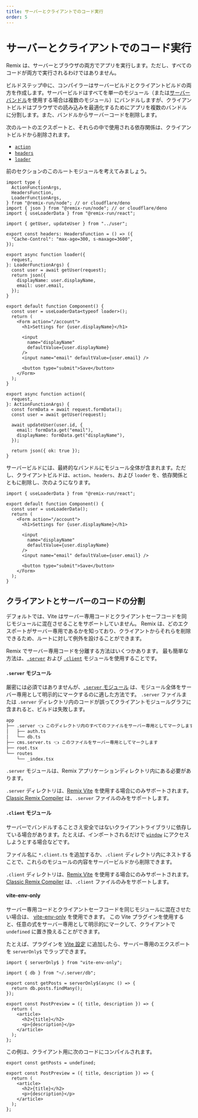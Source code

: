 ```yaml
---
title: サーバーとクライアントでのコード実行
order: 5
---
```


# サーバーとクライアントでのコード実行

Remix は、サーバーとブラウザの両方でアプリを実行します。ただし、すべてのコードが両方で実行されるわけではありません。

ビルドステップ中に、コンパイラーはサーバービルドとクライアントビルドの両方を作成します。サーバービルドはすべてを単一のモジュール（または[サーバーバンドル][server-bundles]を使用する場合は複数のモジュール）にバンドルしますが、クライアントビルドはブラウザでの読み込みを最適化するためにアプリを複数のバンドルに分割します。また、バンドルからサーバーコードを削除します。

次のルートのエクスポートと、それらの中で使用される依存関係は、クライアントビルドから削除されます。

- [`action`][action]
- [`headers`][headers]
- [`loader`][loader]

前のセクションのこのルートモジュールを考えてみましょう。

```tsx filename=routes/settings.tsx
import type {
  ActionFunctionArgs,
  HeadersFunction,
  LoaderFunctionArgs,
} from "@remix-run/node"; // or cloudflare/deno
import { json } from "@remix-run/node"; // or cloudflare/deno
import { useLoaderData } from "@remix-run/react";

import { getUser, updateUser } from "../user";

export const headers: HeadersFunction = () => ({
  "Cache-Control": "max-age=300, s-maxage=3600",
});

export async function loader({
  request,
}: LoaderFunctionArgs) {
  const user = await getUser(request);
  return json({
    displayName: user.displayName,
    email: user.email,
  });
}

export default function Component() {
  const user = useLoaderData<typeof loader>();
  return (
    <Form action="/account">
      <h1>Settings for {user.displayName}</h1>

      <input
        name="displayName"
        defaultValue={user.displayName}
      />
      <input name="email" defaultValue={user.email} />

      <button type="submit">Save</button>
    </Form>
  );
}

export async function action({
  request,
}: ActionFunctionArgs) {
  const formData = await request.formData();
  const user = await getUser(request);

  await updateUser(user.id, {
    email: formData.get("email"),
    displayName: formData.get("displayName"),
  });

  return json({ ok: true });
}
```

サーバービルドには、最終的なバンドルにモジュール全体が含まれます。ただし、クライアントビルドは、`action`、`headers`、および `loader` を、依存関係とともに削除し、次のようになります。

```tsx filename=routes/settings.tsx
import { useLoaderData } from "@remix-run/react";

export default function Component() {
  const user = useLoaderData();
  return (
    <Form action="/account">
      <h1>Settings for {user.displayName}</h1>

      <input
        name="displayName"
        defaultValue={user.displayName}
      />
      <input name="email" defaultValue={user.email} />

      <button type="submit">Save</button>
    </Form>
  );
}
```

## クライアントとサーバーのコードの分割

デフォルトでは、Vite はサーバー専用コードとクライアントセーフコードを同じモジュールに混在させることをサポートしていません。
Remix は、どのエクスポートがサーバー専用であるかを知っており、クライアントからそれらを削除できるため、ルートに対して例外を設けることができます。

Remix でサーバー専用コードを分離する方法はいくつかあります。
最も簡単な方法は、[`.server`][file_convention_server] および [`.client`][file_convention_client] モジュールを使用することです。

#### `.server` モジュール

厳密には必須ではありませんが、[`.server` モジュール][file_convention_server] は、モジュール全体をサーバー専用として明示的にマークするのに適した方法です。
`.server` ファイルまたは `.server` ディレクトリ内のコードが誤ってクライアントモジュールグラフに含まれると、ビルドは失敗します。

```txt
app
├── .server 👈 このディレクトリ内のすべてのファイルをサーバー専用としてマークします
│   ├── auth.ts
│   └── db.ts
├── cms.server.ts 👈 このファイルをサーバー専用としてマークします
├── root.tsx
└── routes
    └── _index.tsx
```

`.server` モジュールは、Remix アプリケーションディレクトリ内にある必要があります。

<docs-warning>`.server` ディレクトリは、[Remix Vite][remix-vite] を使用する場合にのみサポートされます。[Classic Remix Compiler][classic-remix-compiler] は、`.server` ファイルのみをサポートします。</docs-warning>

#### `.client` モジュール

サーバーでバンドルすることさえ安全ではないクライアントライブラリに依存している場合があります。たとえば、インポートされるだけで [`window`][window_global] にアクセスしようとする場合などです。

ファイル名に `*.client.ts` を追加するか、`.client` ディレクトリ内にネストすることで、これらのモジュールの内容をサーバービルドから削除できます。

<docs-warning>`.client` ディレクトリは、[Remix Vite][remix-vite] を使用する場合にのみサポートされます。[Classic Remix Compiler][classic-remix-compiler] は、`.client` ファイルのみをサポートします。</docs-warning>

#### vite-env-only

サーバー専用コードとクライアントセーフコードを同じモジュールに混在させたい場合は、
<nobr>[vite-env-only][vite-env-only]</nobr> を使用できます。
この Vite プラグインを使用すると、任意の式をサーバー専用として明示的にマークして、クライアントで `undefined` に置き換えることができます。

たとえば、プラグインを [Vite 設定][vite-config] に追加したら、サーバー専用のエクスポートを `serverOnly$` でラップできます。

```tsx
import { serverOnly$ } from "vite-env-only";

import { db } from "~/.server/db";

export const getPosts = serverOnly$(async () => {
  return db.posts.findMany();
});

export const PostPreview = ({ title, description }) => {
  return (
    <article>
      <h2>{title}</h2>
      <p>{description}</p>
    </article>
  );
};
```

この例は、クライアント用に次のコードにコンパイルされます。

```tsx
export const getPosts = undefined;

export const PostPreview = ({ title, description }) => {
  return (
    <article>
      <h2>{title}</h2>
      <p>{description}</p>
    </article>
  );
};
```

[action]: ../route/action
[headers]: ../route/headers
[loader]: ../route/loader
[file_convention_client]: ../file-conventions/-client
[file_convention_server]: ../file-conventions/-server
[window_global]: https://developer.mozilla.org/en-US/docs/Web/API/Window/window
[server-bundles]: ../guides/server-bundles
[vite-config]: ../file-conventions/vite-config
[vite-env-only]: https://github.com/pcattori/vite-env-only
[classic-remix-compiler]: ../guides/vite#classic-remix-compiler-vs-remix-vite
[remix-vite]: ../guides/vite

